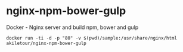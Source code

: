 # nginx-npm-bower-gulp
Docker - Nginx server and build npm, bower and gulp

```
docker run -ti -d -p "80" -v $(pwd)/sample:/usr/share/nginx/html akiletour/nginx-npm-bower-gulp
```